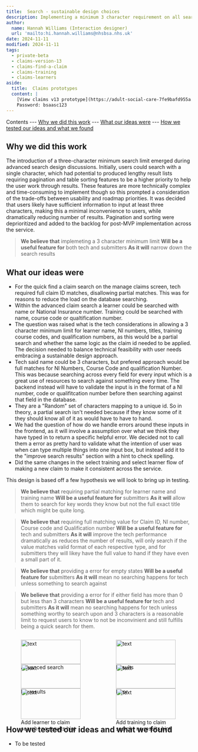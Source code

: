```yaml
---
title:  Search - sustainable design choices
description: Implementing a minimum 3 character requirement on all search inputs to handle moving pagination and table sorting to further down roadmap
author:
  name: Hannah Williams (Interaction designer)
  url: 'mailto:hi.hannah.williams@nhsbsa.nhs.uk'
date: 2024-11-11
modified: 2024-11-11
tags:
  - private-beta
  - claims-version-13
  - claims-find-a-claim
  - claims-training
  - claims-learners
aside:
  title:  Claims prototypes
  content: |
    [View claims v13 prototype](https://adult-social-care-7fe9bafd955a.herokuapp.com/claims/v13/) 
    Password: bsaasc123
---
```


Contents
--- [Why we did this work](#why-we-did-this-work)
--- [What our ideas were](#what-our-ideas-were)
--- [How we tested our ideas and what we found](#how-we-tested-our-ideas-and-what-we-found)

## Why we did this work

The introduction of a three-character minimum search limit emerged during advanced search design discussions. Initially, users could search with a single character, which had potential to produced lengthy result lists requiring pagination and table sorting features to be a higher priority to help the user work through results. These features are more technically complex and time-consuming to implement though so this prompted a consideration of the trade-offs between usability and roadmap priorities. It was decided that users likely have sufficient information to input at least three characters, making this a minimal inconvenience to users, while dramatically reducing number of results. Pagination and sorting were deprioritized and added to the backlog for post-MVP implementation across the service.

>**We believe that** implemeting a 3 character minimum limit
>**Will be a useful feature for** both tech and submitters
>**As it will** narrow down the search results 

## What our ideas were

- For the quick find a claim search on the manage claims screen, tech required full claim ID matches, disallowing partial matches. This was for reasons to reduce the load on the database searching.
- Within the advanced claim search a learner could be searched with name or National Insurance number. Training could be searched with name, course code or qualtification number. 
- The question was raised what is the tech considerations in allowing a 3 character minimum limit for learner name, NI numbers, titles, training course codes, and qualification numbers, as this would be a partial search and whether the same logic as the claim id needed to be applied. The decision needed to balance technical feasibility with user needs embracing a sustainable design approach.
- Tech said name could be 3 characters, but prefered approach would be full matches for NI Numbers, Course Code and qualification Number. This was because searching across every field for every input which is a great use of resources to search against something every time. The backend instead will have to validate the input is in the format of a NI number, code or qualifitcation number before then searching against that field in the database. 
- They are a "Random" set of characters mapping to a unique id. So in theory, a partial search isn't needed because if they know some of it they should know all of it as would have to have to hand.
- We had the question of how do we handle errors around these inputs in the frontend, as it will involve a assumption over what we think they have typed in to return a specific helpful error. We decided not to call them a error as pretty hard to validate what the intention of user was when can type multiple things into one input box, but instead add it to the "improve search results" section with a hint to check spelling.
- Did the same changes in the select training and select learner flow of making a new claim to make it consistent across the service.

This design is based off a few hypothesis we will look to bring up in testing.

>**We believe that** requiring partial matching for learner name and training name
>**Will be a useful feature for** submitters
>**As it will** allow them to search for key words they know but not the full exact title which might be quite long.

>**We believe that** requiring full matching value for Claim ID, NI number, Course code and Qualification number
>**Will be a useful feature for** tech and submitters
>**As it will** improve the tech performance dramatically as reduces the number of results, will only search if the value matches valid format of each respective type, and for submitters they will likey have the full value to hand if they have even a small part of it. 

>**We believe that** providing a error for empty states
>**Will be a useful feature for** submitters
>**As it will** mean no searching happens for tech unless something to search against

>**We believe that** providing a error for if either field has more than 0 but less than 3 characters
>**Will be a useful feature for** tech and submitters
>**As it will** mean no searching happens for tech unless something worthy to search upon and 3 characters is a reasonable limit to request users to know to not be inconvinient and still fulfills being a quick search for them.

<div style="display: flex; flex-wrap: wrap; gap: 1rem;">
  <div style="flex: 1; max-width: 48%;">
  <figure>
    <img src="advanced-search.png" alt="text" style="width: 100%; height: auto;">
    <figcaption>Advanced search</figcaption>
  </figure>
  </div>
  <div style="flex: 1; max-width: 48%;">
  <figure>
    <img src="advanced-results.png" alt="text" style="width: 100%; height: auto;">
    <figcaption>Results</figcaption>
  </figure>
  </div>
</div>

<div style="display: flex; flex-wrap: wrap; gap: 1rem;">
  <div style="flex: 1; max-width: 48%;">
  <figure>
    <img src="advanced-no-results.png" alt="text" style="width: 100%; height: auto;">
    <figcaption>No results</figcaption>
  </figure>
  </div>
  <div style="flex: 1; max-width: 48%;">
  <figure>
    <img src="advanced-error.png" alt="text" style="width: 100%; height: auto;">
    <figcaption>Error</figcaption>
  </figure>
  </div>
</div>
<div style="display: flex; flex-wrap: wrap; gap: 1rem;">
  <div style="flex: 1; max-width: 48%;">
  <figure>
    <img src="learner-no-results.png" alt="text" style="width: 100%; height: auto;">
    <figcaption>Add learner to claim search- no results hint</figcaption>
  </figure>
  </div>
  <div style="flex: 1; max-width: 48%;">
  <figure>
    <img src="training-no-results.png" alt="text" style="width: 100%; height: auto;">
    <figcaption>Add training to claim search- no results hint</figcaption>
  </figure>
  </div>
</div>


## How we tested our ideas and what we found
- To be tested


